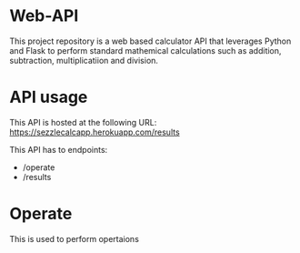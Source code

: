 # Web-API

This project repository is a web based calculator API that leverages Python and Flask to perform standard mathemical calculations such as addition, subtraction, multiplicatiion and division.

# API usage

This API is hosted at the following URL: https://sezzlecalcapp.herokuapp.com/results

This API has to endpoints:
- /operate
- /results

# Operate

This is used to perform opertaions


